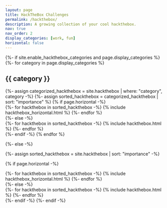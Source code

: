 ```yaml
---
layout: page
title: HackTheBox Challenges
permalink: /hackthebox/
description: A growing collection of your cool hackthebox.
nav: true
nav_order: 2
display_categories: [work, fun]
horizontal: false
---
```


<!-- pages/hackthebox.md -->
<div class="hackthebox">
{%- if site.enable_hackthebox_categories and page.display_categories %}
  <!-- Display categorized hackthebox -->
  {%- for category in page.display_categories %}
  <h2 class="category">{{ category }}</h2>
  {%- assign categorized_hackthebox = site.hackthebox | where: "category", category -%}
  {%- assign sorted_hackthebox = categorized_hackthebox | sort: "importance" %}
  <!-- Generate cards for each hackthebox -->
  {% if page.horizontal -%}
  <div class="container">
    <div class="row row-cols-2">
    {%- for hackthebox in sorted_hackthebox -%}
      {% include hackthebox_horizontal.html %}
    {%- endfor %}
    </div>
  </div>
  {%- else -%}
  <div class="grid">
    {%- for hackthebox in sorted_hackthebox -%}
      {% include hackthebox.html %}
    {%- endfor %}
  </div>
  {%- endif -%}
  {% endfor %}

{%- else -%}
<!-- Display hackthebox without categories -->
  {%- assign sorted_hackthebox = site.hackthebox | sort: "importance" -%}
  <!-- Generate cards for each hackthebox -->
  {% if page.horizontal -%}
  <div class="container">
    <div class="row row-cols-2">
    {%- for hackthebox in sorted_hackthebox -%}
      {% include hackthebox_horizontal.html %}
    {%- endfor %}
    </div>
  </div>
  {%- else -%}
  <div class="grid">
    {%- for hackthebox in sorted_hackthebox -%}
      {% include hackthebox.html %}
    {%- endfor %}
  </div>
  {%- endif -%}
{%- endif -%}
</div>
